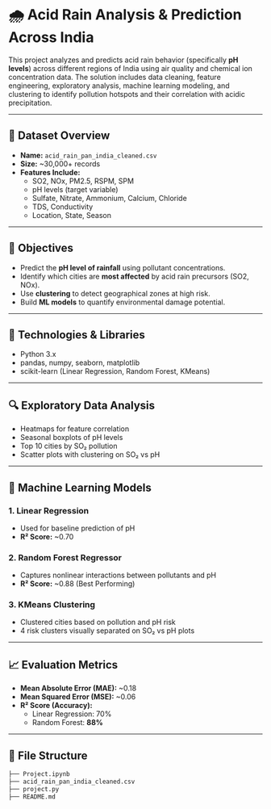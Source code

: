 # 🌧️ Acid Rain Analysis & Prediction Across India

This project analyzes and predicts acid rain behavior (specifically **pH levels**) across different regions of India using air quality and chemical ion concentration data. The solution includes data cleaning, feature engineering, exploratory analysis, machine learning modeling, and clustering to identify pollution hotspots and their correlation with acidic precipitation.

---

## 📂 Dataset Overview

- **Name:** `acid_rain_pan_india_cleaned.csv`
- **Size:** ~30,000+ records
- **Features Include:**
  - SO2, NOx, PM2.5, RSPM, SPM
  - pH levels (target variable)
  - Sulfate, Nitrate, Ammonium, Calcium, Chloride
  - TDS, Conductivity
  - Location, State, Season

---

## 🎯 Objectives

- Predict the **pH level of rainfall** using pollutant concentrations.
- Identify which cities are **most affected** by acid rain precursors (SO2, NOx).
- Use **clustering** to detect geographical zones at high risk.
- Build **ML models** to quantify environmental damage potential.

---

## 🔧 Technologies & Libraries

- Python 3.x
- pandas, numpy, seaborn, matplotlib
- scikit-learn (Linear Regression, Random Forest, KMeans)

---

## 🔍 Exploratory Data Analysis

- Heatmaps for feature correlation
- Seasonal boxplots of pH levels
- Top 10 cities by SO₂ pollution
- Scatter plots with clustering on SO₂ vs pH

---

## 🧠 Machine Learning Models

### 1. **Linear Regression**
- Used for baseline prediction of pH
- **R² Score:** ~0.70

### 2. **Random Forest Regressor**
- Captures nonlinear interactions between pollutants and pH
- **R² Score:** ~0.88 (Best Performing)

### 3. **KMeans Clustering**
- Clustered cities based on pollution and pH risk
- 4 risk clusters visually separated on SO₂ vs pH plots

---

## 📈 Evaluation Metrics

- **Mean Absolute Error (MAE):** ~0.18
- **Mean Squared Error (MSE):** ~0.06
- **R² Score (Accuracy):** 
  - Linear Regression: 70%
  - Random Forest: **88%**

---

## 📌 File Structure

```bash
├── Project.ipynb              
├── acid_rain_pan_india_cleaned.csv  
├── project.py                 
├── README.md              
